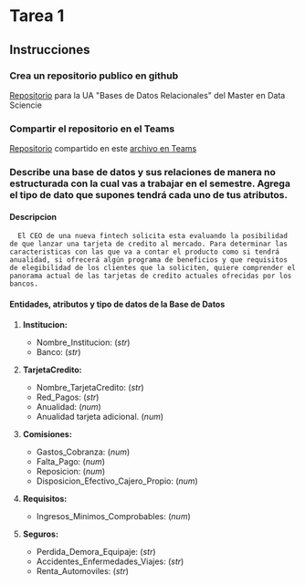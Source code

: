 # Tarea 1

## Instrucciones 

### Crea un repositorio publico en github

[Repositorio](https://github.com/jsaulme/mcd_bdr_2024.git) para la UA "Bases de Datos Relacionales" del Master en Data Sciencie

### Compartir el repositorio en el Teams
[Repositorio](https://github.com/jsaulme/mcd_bdr_2024.git) compartido en este [archivo en Teams](https://uanledu.sharepoint.com/:f:/s/Section_02305010221203011401002501D02002/Eug7Oob54LNPtrij_rEj4XsBW7PErTYoQZazKBdsBXiwBA?e=xrdWaD)

### Describe una base de datos y sus relaciones de manera no estructurada con la cual vas a trabajar en el semestre. Agrega el tipo de dato que supones tendrá cada uno de tus atributos. 


#### Descripcion
      El CEO de una nueva fintech solicita esta evaluando la posibilidad de que lanzar una tarjeta de credito al mercado. Para determinar las caracteristicas con las que va a contar el producto como si tendrá anualidad, si ofrecerá algún programa de beneficios y que requisitos de elegibilidad de los clientes que la soliciten, quiere comprender el panorama actual de las tarjetas de credito actuales ofrecidas por los bancos.

#### Entidades, atributos y tipo de datos de la Base de Datos

1. **Institucion:**
   - Nombre_Institucion: (*str*)
   - Banco: (*str*)

2. **TarjetaCredito:**
   - Nombre_TarjetaCredito: (*str*)
   - Red_Pagos: (*str*)
   - Anualidad: (*num*)
   - Anualidad tarjeta adicional. (*num*)

3. **Comisiones:**
   - Gastos_Cobranza: (*num*)
   - Falta_Pago: (*num*)
   - Reposicion: (*num*)
   - Disposicion_Efectivo_Cajero_Propio: (*num*)

5. **Requisitos:**
   - Ingresos_Minimos_Comprobables: (*num*)

6. **Seguros:**
   - Perdida_Demora_Equipaje: (*str*)
   - Accidentes_Enfermedades_Viajes: (*str*)
   - Renta_Automoviles: (*str*)
